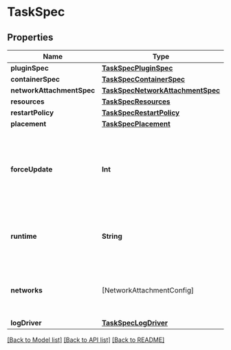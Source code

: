 # TaskSpec

## Properties
Name | Type | Description | Notes
------------ | ------------- | ------------- | -------------
**pluginSpec** | [**TaskSpecPluginSpec**](TaskSpecPluginSpec.md) |  | [optional] 
**containerSpec** | [**TaskSpecContainerSpec**](TaskSpecContainerSpec.md) |  | [optional] 
**networkAttachmentSpec** | [**TaskSpecNetworkAttachmentSpec**](TaskSpecNetworkAttachmentSpec.md) |  | [optional] 
**resources** | [**TaskSpecResources**](TaskSpecResources.md) |  | [optional] 
**restartPolicy** | [**TaskSpecRestartPolicy**](TaskSpecRestartPolicy.md) |  | [optional] 
**placement** | [**TaskSpecPlacement**](TaskSpecPlacement.md) |  | [optional] 
**forceUpdate** | **Int** | A counter that triggers an update even if no relevant parameters have been changed.  | [optional] 
**runtime** | **String** | Runtime is the type of runtime specified for the task executor.  | [optional] 
**networks** | [NetworkAttachmentConfig] | Specifies which networks the service should attach to. | [optional] 
**logDriver** | [**TaskSpecLogDriver**](TaskSpecLogDriver.md) |  | [optional] 

[[Back to Model list]](../README.md#documentation-for-models) [[Back to API list]](../README.md#documentation-for-api-endpoints) [[Back to README]](../README.md)


